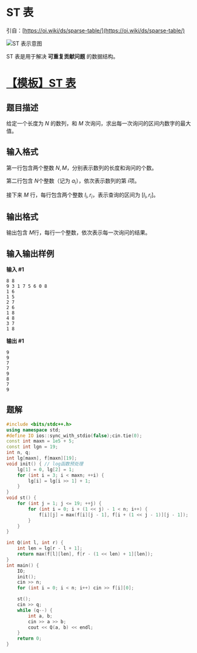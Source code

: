 # ST 表

引自：[https://oi.wiki/ds/sparse-table/](https://oi.wiki/ds/sparse-table/)

![ST 表示意图](https://muyids.oss-cn-beijing.aliyuncs.com/img/20220520095927.png)

ST 表是用于解决 **可重复贡献问题** 的数据结构。

# [【模板】ST 表](https://www.luogu.com.cn/problem/P3865)

## 题目描述

给定一个长度为 $N$ 的数列，和 $M$ 次询问，求出每一次询问的区间内数字的最大值。

## 输入格式

第一行包含两个整数 $N,M$，分别表示数列的长度和询问的个数。

第二行包含 $N$个整数（记为 $a_i$），依次表示数列的第 $i$项。

接下来 $M$ 行，每行包含两个整数 $l_i,r_i$，表示查询的区间为 $[l_i,r_i]$。

## 输出格式

输出包含 $M$行，每行一个整数，依次表示每一次询问的结果。

## 输入输出样例

**输入 #1**

```
8 8
9 3 1 7 5 6 0 8
1 6
1 5
2 7
2 6
1 8
4 8
3 7
1 8
```

**输出 #1**

```
9
9
7
7
9
8
7
9
```

## 题解

```cpp
#include <bits/stdc++.h>
using namespace std;
#define IO ios::sync_with_stdio(false);cin.tie(0);
const int maxn = 1e5 + 5;
const int lgn = 19;
int n, q;
int lg[maxn], f[maxn][19];
void init() { // log函数预处理
    lg[1] = 0, lg[2] = 1;
    for (int i = 3; i < maxn; ++i) {
        lg[i] = lg[i >> 1] + 1;
    }
}
void st() {
    for (int j = 1; j <= 19; ++j) {
        for (int i = 0; i + (1 << j) - 1 < n; i++) {
            f[i][j] = max(f[i][j - 1], f[i + (1 << j - 1)][j - 1]);
        }
    }
}

int Q(int l, int r) {
    int len = lg[r - l + 1];
    return max(f[l][len], f[r - (1 << len) + 1][len]);
}
int main() {
    IO;
    init();
    cin >> n;
    for (int i = 0; i < n; i++) cin >> f[i][0];

    st();
    cin >> q;
    while (q--) {
        int a, b;
        cin >> a >> b;
        cout << Q(a, b) << endl;
    }
    return 0;
}
```
